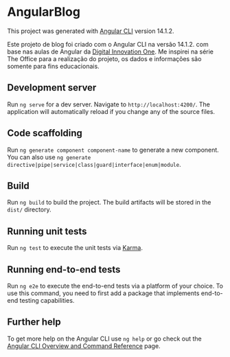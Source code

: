 # AngularBlog

This project was generated with [Angular CLI](https://github.com/angular/angular-cli) version 14.1.2.

Este projeto de blog foi criado com o Angular CLI na versão 14.1.2. com base nas aulas de Angular da [Digital Innovation One](https://www.dio.me/). 
Me inspirei na série The Office para a realização do projeto, os dados e informações são somente para fins educacionais.

## Development server

Run `ng serve` for a dev server. Navigate to `http://localhost:4200/`. The application will automatically reload if you change any of the source files.

## Code scaffolding

Run `ng generate component component-name` to generate a new component. You can also use `ng generate directive|pipe|service|class|guard|interface|enum|module`.

## Build

Run `ng build` to build the project. The build artifacts will be stored in the `dist/` directory.

## Running unit tests

Run `ng test` to execute the unit tests via [Karma](https://karma-runner.github.io).

## Running end-to-end tests

Run `ng e2e` to execute the end-to-end tests via a platform of your choice. To use this command, you need to first add a package that implements end-to-end testing capabilities.

## Further help

To get more help on the Angular CLI use `ng help` or go check out the [Angular CLI Overview and Command Reference](https://angular.io/cli) page.
